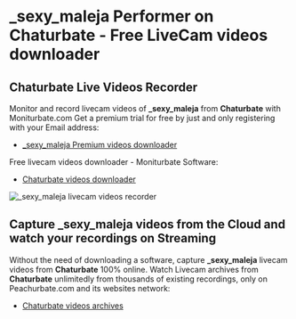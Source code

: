 # _sexy_maleja Performer on Chaturbate - Free LiveCam videos downloader

## Chaturbate Live Videos Recorder

Monitor and record livecam videos of **_sexy_maleja** from **Chaturbate** with Moniturbate.com
Get a premium trial for free by just and only registering with your Email address:
* [_sexy_maleja Premium videos downloader](https://moniturbate.com/request-demo-licence-key.html)

Free livecam videos downloader - Moniturbate Software:
* [Chaturbate videos downloader](https://moniturbate.com/moniturbate-download-software.html)

![_sexy_maleja livecam videos recorder](https://peachurnet.com/templates/moniturbate-software.png)


## Capture _sexy_maleja videos from the Cloud and watch your recordings on Streaming

Without the need of downloading a software, capture **_sexy_maleja** livecam videos from **Chaturbate** 100% online.
Watch Livecam archives from **Chaturbate** unlimitedly from thousands of existing recordings, only on Peachurbate.com and its websites network:
* [Chaturbate videos archives](https://peachurnet.com/)